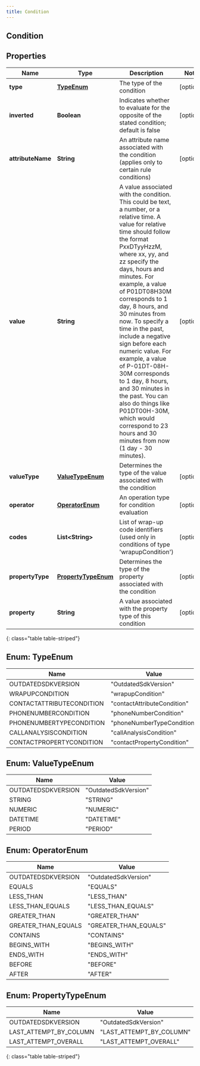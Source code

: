 ```yaml
---
title: Condition
---
```

## Condition


## Properties

| Name | Type | Description | Notes |
| ------------ | ------------- | ------------- | ------------- |
| **type** | [**TypeEnum**](#TypeEnum) | The type of the condition |  [optional] |
| **inverted** | **Boolean** | Indicates whether to evaluate for the opposite of the stated condition; default is false |  [optional] |
| **attributeName** | **String** | An attribute name associated with the condition (applies only to certain rule conditions) |  [optional] |
| **value** | **String** | A value associated with the condition. This could be text, a number, or a relative time. A value for relative time should follow the format PxxDTyyHzzM, where xx, yy, and zz specify the days, hours and minutes. For example, a value of P01DT08H30M corresponds to 1 day, 8 hours, and 30 minutes from now. To specify a time in the past, include a negative sign before each numeric value. For example, a value of P-01DT-08H-30M corresponds to 1 day, 8 hours, and 30 minutes in the past. You can also do things like P01DT00H-30M, which would correspond to 23 hours and 30 minutes from now (1 day - 30 minutes). |  [optional] |
| **valueType** | [**ValueTypeEnum**](#ValueTypeEnum) | Determines the type of the value associated with the condition |  [optional] |
| **operator** | [**OperatorEnum**](#OperatorEnum) | An operation type for condition evaluation |  [optional] |
| **codes** | **List&lt;String&gt;** | List of wrap-up code identifiers (used only in conditions of type &#39;wrapupCondition&#39;) |  [optional] |
| **propertyType** | [**PropertyTypeEnum**](#PropertyTypeEnum) | Determines the type of the property associated with the condition |  [optional] |
| **property** | **String** | A value associated with the property type of this condition |  [optional] |
{: class="table table-striped"}


<a name="TypeEnum"></a>

## Enum: TypeEnum

| Name | Value |
| ---- | ----- |
| OUTDATEDSDKVERSION | &quot;OutdatedSdkVersion&quot; |
| WRAPUPCONDITION | &quot;wrapupCondition&quot; |
| CONTACTATTRIBUTECONDITION | &quot;contactAttributeCondition&quot; |
| PHONENUMBERCONDITION | &quot;phoneNumberCondition&quot; |
| PHONENUMBERTYPECONDITION | &quot;phoneNumberTypeCondition&quot; |
| CALLANALYSISCONDITION | &quot;callAnalysisCondition&quot; |
| CONTACTPROPERTYCONDITION | &quot;contactPropertyCondition&quot; |


<a name="ValueTypeEnum"></a>

## Enum: ValueTypeEnum

| Name | Value |
| ---- | ----- |
| OUTDATEDSDKVERSION | &quot;OutdatedSdkVersion&quot; |
| STRING | &quot;STRING&quot; |
| NUMERIC | &quot;NUMERIC&quot; |
| DATETIME | &quot;DATETIME&quot; |
| PERIOD | &quot;PERIOD&quot; |


<a name="OperatorEnum"></a>

## Enum: OperatorEnum

| Name | Value |
| ---- | ----- |
| OUTDATEDSDKVERSION | &quot;OutdatedSdkVersion&quot; |
| EQUALS | &quot;EQUALS&quot; |
| LESS_THAN | &quot;LESS_THAN&quot; |
| LESS_THAN_EQUALS | &quot;LESS_THAN_EQUALS&quot; |
| GREATER_THAN | &quot;GREATER_THAN&quot; |
| GREATER_THAN_EQUALS | &quot;GREATER_THAN_EQUALS&quot; |
| CONTAINS | &quot;CONTAINS&quot; |
| BEGINS_WITH | &quot;BEGINS_WITH&quot; |
| ENDS_WITH | &quot;ENDS_WITH&quot; |
| BEFORE | &quot;BEFORE&quot; |
| AFTER | &quot;AFTER&quot; |


<a name="PropertyTypeEnum"></a>

## Enum: PropertyTypeEnum

| Name | Value |
| ---- | ----- |
| OUTDATEDSDKVERSION | &quot;OutdatedSdkVersion&quot; |
| LAST_ATTEMPT_BY_COLUMN | &quot;LAST_ATTEMPT_BY_COLUMN&quot; |
| LAST_ATTEMPT_OVERALL | &quot;LAST_ATTEMPT_OVERALL&quot; |
{: class="table table-striped"}


